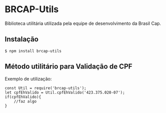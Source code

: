 # BRCAP-Utils
Biblioteca utilitária utilizada pela equipe de desenvolvimento da Brasil Cap.

## Instalação
`$ npm install brcap-utils`

## Método utilitário para Validação de CPF
Exemplo de utilização:

    const Util = require('brcap-utils');
    let cpfEhValido = Util.cpfEhValido('423.375.020-07');
    if(cpfEhValido){
        //faz algo
    }
